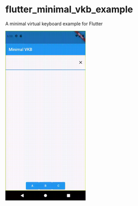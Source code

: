 # flutter_minimal_vkb_example

A minimal virtual keyboard example for Flutter

<a href="https://raw.githubusercontent.com/jpnurmi/flutter_minimal_vkb_example/main/flutter_minimal_vkb_example.gif">
    <img src="https://raw.githubusercontent.com/jpnurmi/flutter_minimal_vkb_example/main/flutter_minimal_vkb_example.gif" width="250"/>
</a>

